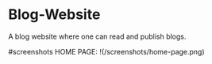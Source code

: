 # Blog-Website
A blog website where one can read and publish blogs.

#screenshots
HOME PAGE:
!(/screenshots/home-page.png)

